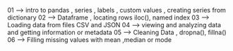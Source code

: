 01 --> intro to pandas , series , labels , custom values , creating series from dictionary
02 --> Dataframe , locating rows iloc(),  named index
03 --> Loading data from files CSV and JSON
04 --> viewing and analyzing data  and getting information or metadata
05 --> Cleaning Data , dropna(), fillna()
06 --> Filling missing values with mean ,median or mode